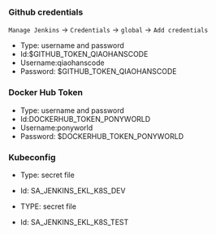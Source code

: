 ### Github credentials
`Manage Jenkins` -> `Credentials` -> `global` -> `Add credentials`

- Type: username and password
- Id:$GITHUB_TOKEN_QIAOHANSCODE
- Username:qiaohanscode
- Password: $GITHUB_TOKEN_QIAOHANSCODE

### Docker Hub Token
- Type: username and password
- Id:DOCKERHUB_TOKEN_PONYWORLD
- Username:ponyworld
- Password: $DOCKERHUB_TOKEN_PONYWORLD

### Kubeconfig
- Type: secret file
- Id: SA_JENKINS_EKL_K8S_DEV

- TYPE: secret file
- Id: SA_JENKINS_EKL_K8S_TEST
